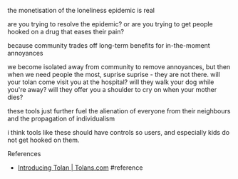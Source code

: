 the monetisation of the loneliness epidemic is real

are you trying to resolve the epidemic? or are you trying to get people hooked on a drug that eases their pain? 

because community trades off long-term benefits for in-the-moment annoyances

we become isolated away from community to remove annoyances, but then when we need people the most, suprise suprise - they are not there. will your tolan come visit you at the hospital? will they walk your dog while you're away? will they offer you a shoulder to cry on when your mother dies? 

these tools just further fuel the alienation of everyone from their neighbours and the propagation of individualism 

i think tools like these should have controls so users, and especially kids do not get hooked on them. 

References
- [Introducing Tolan | Tolans.com](https://www.tolans.com/relay/introducing-tolan) #reference 